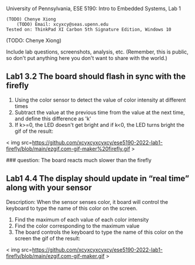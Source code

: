 University of Pennsylvania, ESE 5190: Intro to Embedded Systems, Lab 1

    (TODO) Chenye Xiong
        (TODO) Email: xcyxcy@seas.upenn.edu
    Tested on: ThinkPad XI Carbon 5th Signature Edition, Windows 10
(TODO: Chenye Xiong)

Include lab questions, screenshots, analysis, etc. (Remember, this is public, so don't put anything here you don't want to share with the world.)
## Lab1 3.2 The board should flash in sync with the firefly
1. Using the color sensor to detect the value of color intensity at different times
2. Subtract the value at the previous time from the value at the next time, and define this difference as 'k'
3. If k>=0, the LED doesn't get bright and if k<0, the LED turns bright
   the gif of the result: 
    <div align=center>
< img src=https://github.com/xcyxcyxcyxcy/ese5190-2022-lab1-firefly/blob/main/ezgif.com-gif-maker%20firefly.gif >  
</div>
### question: 
The board reacts much slower than the firefly

## Lab1 4.4 The display should update in “real time” along with your sensor
Description: When the sensor senses color, it board will control the keyboard to type the name of this color on the screen.
1. Find the maximum of each value of each color intensity
2. Find the color corresponding to the maximum value
3. The board controls the keyboard to type the name of this color on the screen
the gif of the result: 
    <div align=center>
< img src=https://github.com/xcyxcyxcyxcy/ese5190-2022-lab1-firefly/blob/main/ezgif.com-gif-maker.gif >  
</div>

